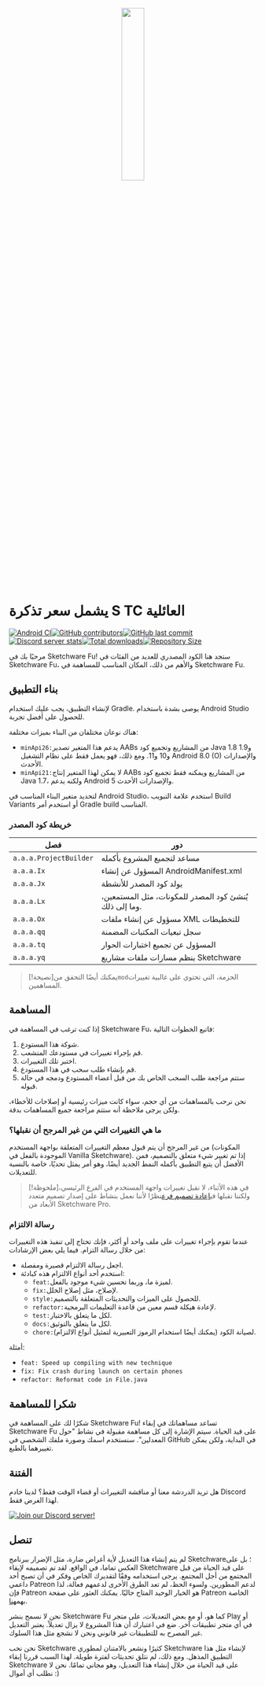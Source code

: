 <p align="center">
  <img src="assets/Sketchware-Pro.png" style="width: 30%;" />
</p>

# يشمل سعر تذكرة S TC العائلية

[![Android CI](https://github.com/ROSPDK/SketchwareFu/actions/workflows/android.yml/badge.svg)](https://github.com/ROSPDK/SketchwareFu/actions/workflows/android.yml)[![GitHub contributors](https://img.shields.io/github/contributors/ROSPDK/SketchwareFu)](https://github.com/ROSPDK/SketchwareFu/graphs/contributors)[![GitHub last commit](https://img.shields.io/github/last-commit/ROSPDK/SketchwareFu)](https://github.com/ROSPDK/SketchwareFu/commits/)[![Discord server stats](https://img.shields.io/discord/790686719753846785)](http://discord.gg/kq39yhT4rX)[![Total downloads](https://img.shields.io/github/downloads/ROSPDK/SketchwareFu/total)](https://github.com/ROSPDK/SketchwareFu/releases)[![Repository Size](https://img.shields.io/github/repo-size/ROSPDK/SketchwareFu)](https://github.com/ROSPDK/SketchwareFu)

مرحبًا بك في Sketchware Fu! ستجد هنا الكود المصدري للعديد من الفئات في Sketchware Fu، والأهم من ذلك، المكان المناسب للمساهمة في Sketchware Fu.

## بناء التطبيق

لإنشاء التطبيق، يجب عليك استخدام Gradle. يوصى بشدة باستخدام Android Studio للحصول على أفضل تجربة.

هناك نوعان مختلفان من البناء بميزات مختلفة:

-   `minApi26:`يدعم هذا المتغير تصدير AABs من المشاريع وتجميع كود Java 1.8 و1.9 و10 و11. ومع ذلك، فهو يعمل فقط على نظام التشغيل Android 8.0 (O) والإصدارات الأحدث.
-   `minApi21:`لا يمكن لهذا المتغير إنتاج AABs من المشاريع ويمكنه فقط تجميع كود Java 1.7، ولكنه يدعم Android 5 والإصدارات الأحدث.

لتحديد متغير البناء المناسب في Android Studio، استخدم علامة التبويب Build Variants أو استخدم أمر Gradle build المناسب.

### خريطة كود المصدر

| فصل                    | دور                                                    |
| ---------------------- | ------------------------------------------------------ |
| `a.a.a.ProjectBuilder` | مساعد لتجميع المشروع بأكمله                            |
| `a.a.a.Ix`             | المسؤول عن إنشاء AndroidManifest.xml                   |
| `a.a.a.Jx`             | يولد كود المصدر للأنشطة                                |
| `a.a.a.Lx`             | يُنشئ كود المصدر للمكونات، مثل المستمعين، وما إلى ذلك. |
| `a.a.a.Ox`             | مسؤول عن إنشاء ملفات XML للتخطيطات                     |
| `a.a.a.qq`             | سجل تبعيات المكتبات المضمنة                            |
| `a.a.a.tq`             | المسؤول عن تجميع اختبارات الحوار                       |
| `a.a.a.yq`             | ينظم مسارات ملفات مشاريع Sketchware                    |

> [!نصيحة]يمكنك أيضًا التحقق من`mod`الحزمة، التي تحتوي على غالبية تغييرات المساهمين.

## المساهمة

إذا كنت ترغب في المساهمة في Sketchware Fu، فاتبع الخطوات التالية:

1.  شوكة هذا المستودع.
2.  قم بإجراء تغييرات في مستودعك المتشعب.
3.  اختبر تلك التغييرات.
4.  قم بإنشاء طلب سحب في هذا المستودع.
5.  ستتم مراجعة طلب السحب الخاص بك من قبل أعضاء المستودع ودمجه في حالة قبوله.

نحن نرحب بالمساهمات من أي حجم، سواء كانت ميزات رئيسية أو إصلاحات للأخطاء، ولكن يرجى ملاحظة أنه ستتم مراجعة جميع المساهمات بدقة.

### ما هي التغييرات التي من غير المرجح أن نقبلها؟

من غير المرجح أن يتم قبول معظم التغييرات المتعلقة بواجهة المستخدم (المكونات الموجودة بالفعل في Vanilla Sketchware). إذا تم تغيير شيء متعلق بالتصميم، فمن الأفضل أن يتبع التطبيق بأكمله النمط الجديد أيضًا، وهو أمر يمثل تحديًا، خاصة بالنسبة للتعديلات.

> [!ملحوظة]في هذه الأثناء، لا نقبل تغييرات واجهة المستخدم في الفرع الرئيسي، ولكننا نقبلها في[إعادة تصميم فرع](https://github.com/Sketchware-Pro/Sketchware-Pro/tree/material-redesign)نظرًا لأننا نعمل بنشاط على إصدار تصميم متعدد الأبعاد من Sketchware Pro.

### رسالة الالتزام

عندما تقوم بإجراء تغييرات على ملف واحد أو أكثر، فإنك تحتاج إلى تنفيذ هذه التغييرات من خلال رسالة التزام. فيما يلي بعض الإرشادات:

-   اجعل رسالة الالتزام قصيرة ومفصلة.
-   استخدم أحد أنواع الالتزام هذه كبادئة:
    -   `feat:`لميزة ما، وربما تحسين شيء موجود بالفعل.
    -   `fix:`لإصلاح، مثل إصلاح الخلل.
    -   `style:`للحصول على الميزات والتحديثات المتعلقة بالتصميم.
    -   `refactor:`لإعادة هيكلة قسم معين من قاعدة التعليمات البرمجية.
    -   `test:`لكل ما يتعلق بالاختبار.
    -   `docs:`لكل ما يتعلق بالتوثيق.
    -   `chore:`لصيانة الكود (يمكنك أيضًا استخدام الرموز التعبيرية لتمثيل أنواع الالتزام).

أمثلة:

-   `feat: Speed up compiling with new technique`
-   `fix: Fix crash during launch on certain phones`
-   `refactor: Reformat code in File.java`

## شكرا للمساهمة

شكرًا لك على المساهمة في Sketchware Fu! تساعد مساهماتك في إبقاء Sketchware Fu على قيد الحياة. سيتم الإشارة إلى كل مساهمة مقبولة في نشاط "حول المعدلين". سنستخدم اسمك وصورة ملفك الشخصي في GitHub في البداية، ولكن يمكن تغييرهما بالطبع.

## الفتنة

هل تريد الدردشة معنا أو مناقشة التغييرات أو قضاء الوقت فقط؟ لدينا خادم Discord لهذا الغرض فقط.

[![Join our Discord server!](https://invidget.switchblade.xyz/kq39yhT4rX)](http://discord.gg/kq39yhT4rX)

## تنصل

لم يتم إنشاء هذا التعديل لأية أغراض ضارة، مثل الإضرار ببرنامج Sketchware؛ بل على العكس تماما، في الواقع. لقد تم تصميمه لإبقاء Sketchware على قيد الحياة من قبل المجتمع من أجل المجتمع. يرجى استخدامه وفقًا لتقديرك الخاص وفكر في أن تصبح أحد داعمي Patreon لدعم المطورين. ولسوء الحظ، لم تعد الطرق الأخرى لدعمهم فعالة، لذا فإن Patreon هو الخيار الوحيد المتاح حاليًا. يمكنك العثور على صفحة Patreon الخاصة بهم[هنا](https://www.patreon.com/sketchware).

نحن لا نسمح بنشر Sketchware Fu كما هو، أو مع بعض التعديلات، على متجر Play أو في أي متجر تطبيقات آخر. ضع في اعتبارك أن هذا المشروع لا يزال تعديلاً. يعتبر التعديل غير المصرح به للتطبيقات غير قانوني ونحن لا نشجع مثل هذا السلوك.

نحن نحب Sketchware كثيرًا ونشعر بالامتنان لمطوري Sketchware لإنشاء مثل هذا التطبيق المذهل. ومع ذلك، لم نتلق تحديثات لفترة طويلة. لهذا السبب قررنا إبقاء Sketchware على قيد الحياة من خلال إنشاء هذا التعديل، وهو مجاني تمامًا. نحن لا نطلب أي أموال :)
